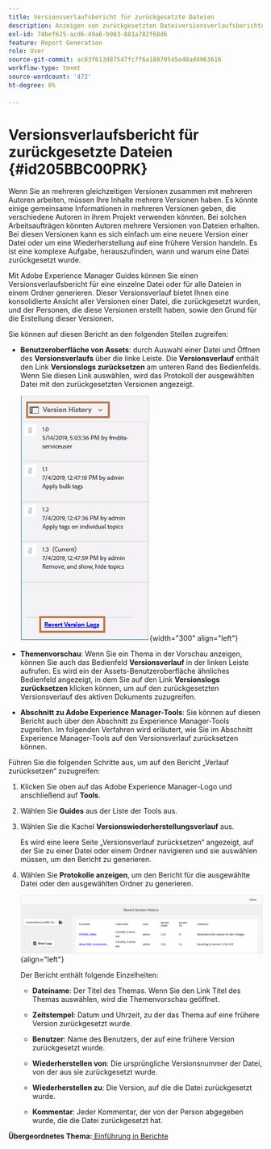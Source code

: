 ```yaml
---
title: Versionsverlaufsbericht für zurückgesetzte Dateien
description: Anzeigen von zurückgesetzten Dateiversionsverlaufsberichten in AEM Guides. Erfahren Sie, wie Sie über die Benutzeroberfläche von Assets, die Themenvorschau und die Auswahl von AEM-Tools auf die Versionsprotokolle zurücksetzen können.
exl-id: 74bef625-acd6-49a6-b983-881a782f68d6
feature: Report Generation
role: User
source-git-commit: ac83f613d87547fc7f6a18070545e40ad4963616
workflow-type: tm+mt
source-wordcount: '472'
ht-degree: 0%

---
```


# Versionsverlaufsbericht für zurückgesetzte Dateien {#id205BBC00PRK}

Wenn Sie an mehreren gleichzeitigen Versionen zusammen mit mehreren Autoren arbeiten, müssen Ihre Inhalte mehrere Versionen haben. Es könnte einige gemeinsame Informationen in mehreren Versionen geben, die verschiedene Autoren in ihrem Projekt verwenden könnten. Bei solchen Arbeitsaufträgen könnten Autoren mehrere Versionen von Dateien erhalten. Bei diesen Versionen kann es sich einfach um eine neuere Version einer Datei oder um eine Wiederherstellung auf eine frühere Version handeln. Es ist eine komplexe Aufgabe, herauszufinden, wann und warum eine Datei zurückgesetzt wurde.

Mit Adobe Experience Manager Guides können Sie einen Versionsverlaufsbericht für eine einzelne Datei oder für alle Dateien in einem Ordner generieren. Dieser Versionsverlauf bietet Ihnen eine konsolidierte Ansicht aller Versionen einer Datei, die zurückgesetzt wurden, und der Personen, die diese Versionen erstellt haben, sowie den Grund für die Erstellung dieser Versionen.

Sie können auf diesen Bericht an den folgenden Stellen zugreifen:

- **Benutzeroberfläche von Assets**: durch Auswahl einer Datei und Öffnen des **Versionsverlaufs** über die linke Leiste. Die **Versionsverlauf** enthält den Link **Versionslogs zurücksetzen** am unteren Rand des Bedienfelds. Wenn Sie diesen Link auswählen, wird das Protokoll der ausgewählten Datei mit den zurückgesetzten Versionen angezeigt.

  ![](images/revert-log-from-assets-ui.png){width="300" align="left"}

- **Themenvorschau**: Wenn Sie ein Thema in der Vorschau anzeigen, können Sie auch das Bedienfeld **Versionsverlauf** in der linken Leiste aufrufen. Es wird ein der Assets-Benutzeroberfläche ähnliches Bedienfeld angezeigt, in dem Sie auf den Link **Versionslogs zurücksetzen** klicken können, um auf den zurückgesetzten Versionsverlauf des aktiven Dokuments zuzugreifen.

- **Abschnitt zu Adobe Experience Manager-Tools**: Sie können auf diesen Bericht auch über den Abschnitt zu Experience Manager-Tools zugreifen. Im folgenden Verfahren wird erläutert, wie Sie im Abschnitt Experience Manager-Tools auf den Versionsverlauf zurücksetzen können.


Führen Sie die folgenden Schritte aus, um auf den Bericht „Verlauf zurücksetzen“ zuzugreifen:

1. Klicken Sie oben auf das Adobe Experience Manager-Logo und anschließend auf **Tools**.

1. Wählen Sie **Guides** aus der Liste der Tools aus.

1. Wählen Sie die Kachel **Versionswiederherstellungsverlauf** aus.

   Es wird eine leere Seite „Versionsverlauf zurücksetzen“ angezeigt, auf der Sie zu einer Datei oder einem Ordner navigieren und sie auswählen müssen, um den Bericht zu generieren.

1. Wählen Sie **Protokolle anzeigen**, um den Bericht für die ausgewählte Datei oder den ausgewählten Ordner zu generieren.

   ![](images/revert-version-history-report.png){align="left"}

   Der Bericht enthält folgende Einzelheiten:

   - **Dateiname**: Der Titel des Themas. Wenn Sie den Link Titel des Themas auswählen, wird die Themenvorschau geöffnet.

   - **Zeitstempel**: Datum und Uhrzeit, zu der das Thema auf eine frühere Version zurückgesetzt wurde.

   - **Benutzer**: Name des Benutzers, der auf eine frühere Version zurückgesetzt wurde.

   - **Wiederherstellen von**: Die ursprüngliche Versionsnummer der Datei, von der aus sie zurückgesetzt wurde.

   - **Wiederherstellen zu**: Die Version, auf die die Datei zurückgesetzt wurde.

   - **Kommentar**: Jeder Kommentar, der von der Person abgegeben wurde, die die Datei zurückgesetzt hat.


**Übergeordnetes Thema:**[ Einführung in Berichte](reports-intro.md)
